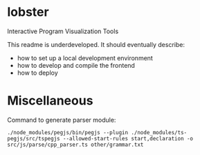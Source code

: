 # lobster
Interactive Program Visualization Tools


This readme is underdeveloped. It should eventually describe:
 - how to set up a local development environment
 - how to develop and compile the frontend
 - how to deploy

# Miscellaneous

Command to generate parser module:
```console
./node_modules/pegjs/bin/pegjs --plugin ./node_modules/ts-pegjs/src/tspegjs --allowed-start-rules start,declaration -o src/js/parse/cpp_parser.ts other/grammar.txt
```